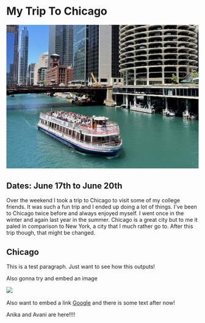 # My Trip To Chicago

![](./blog-images/chi.jpg)

[comment]: <> (tags:🌎 travel)

## Dates: June 17th to June 20th

Over the weekend I took a trip to Chicago to visit some of my college friends. It was such a fun trip and I ended up doing a lot of things. I've been to Chicago twice before and always enjoyed myself. I went once in the winter and again last year in the summer. Chicago is a great city but to me it paled in comparison to New York, a city that I much rather go to. After this trip though, that might be changed.

## Chicago

This is a test paragraph. Just want to see how this outputs!

Also gonna try and embed an image

![](./blog-images/blog_image.avif)

Also want to embed a link [Google](https://www.google.com) and there is some text after now!

Anika and Avani are here!!!!
